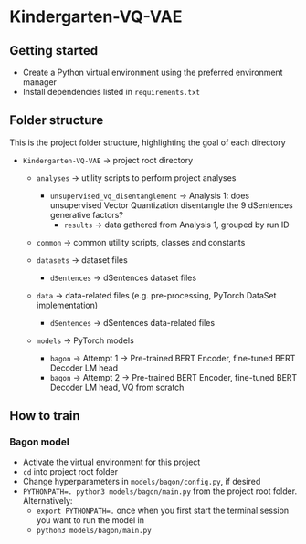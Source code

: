 # Kindergarten-VQ-VAE

## Getting started

- Create a Python virtual environment using the preferred environment manager
- Install dependencies listed in `requirements.txt`

## Folder structure

This is the project folder structure, highlighting the goal of each directory

- `Kindergarten-VQ-VAE` $\to$ project root directory
    - `analyses` $\to$ utility scripts to perform project analyses
        - `unsupervised_vq_disentanglement` $\to$ Analysis 1: does unsupervised Vector Quantization disentangle the 9 dSentences generative factors?
            - `results` $\to$ data gathered from Analysis 1, grouped by run ID
    
    - `common` $\to$ common utility scripts, classes and constants

    - `datasets` $\to$ dataset files
        - `dSentences` $\to$ dSentences dataset files
    
    - `data` $\to$ data-related files (e.g. pre-processing, PyTorch DataSet implementation)
        - `dSentences` $\to$ dSentences data-related files

    - `models` $\to$ PyTorch models 
        - `bagon` $\to$ Attempt 1 $\to$ Pre-trained BERT Encoder, fine-tuned BERT Decoder LM head
        - `bagon` $\to$ Attempt 2 $\to$ Pre-trained BERT Encoder, fine-tuned BERT Decoder LM head, VQ from scratch

## How to train

### Bagon model

- Activate the virtual environment for this project
- `cd` into project root folder
- Change hyperparameters in `models/bagon/config.py`, if desired
- `PYTHONPATH=. python3 models/bagon/main.py` from the project root folder. Alternatively:
    - `export PYTHONPATH=.` once when you first start the terminal session you want to run the model in
    - `python3 models/bagon/main.py`
